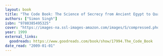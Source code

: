 ```yaml
---
layout: book
title: "The Code Book: The Science of Secrecy from Ancient Egypt to Quantum Cryptography"
authors: ["Simon Singh"]
isbn: "9780385495325"
cover: "https://images-na.ssl-images-amazon.com/images/S/compressed.photo.goodreads.com/books/1403181687i/17994.jpg"
year: 1999
external_links:
  goodreads: https://www.goodreads.com/book/show/17994.The_Code_Book
date_read: "2009-01-01"
---
```

